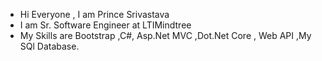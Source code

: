 - Hi Everyone , I am Prince Srivastava 
- I am Sr. Software Engineer at LTIMindtree
- My Skills are Bootstrap ,C#, Asp.Net MVC ,Dot.Net Core , Web API ,My SQl Database.
<!---
prince3535/prince3535 is a ✨ special ✨ repository because its `README.md` (this file) appears on your GitHub profile.
You can click the Preview link to take a look at your changes.
--->
